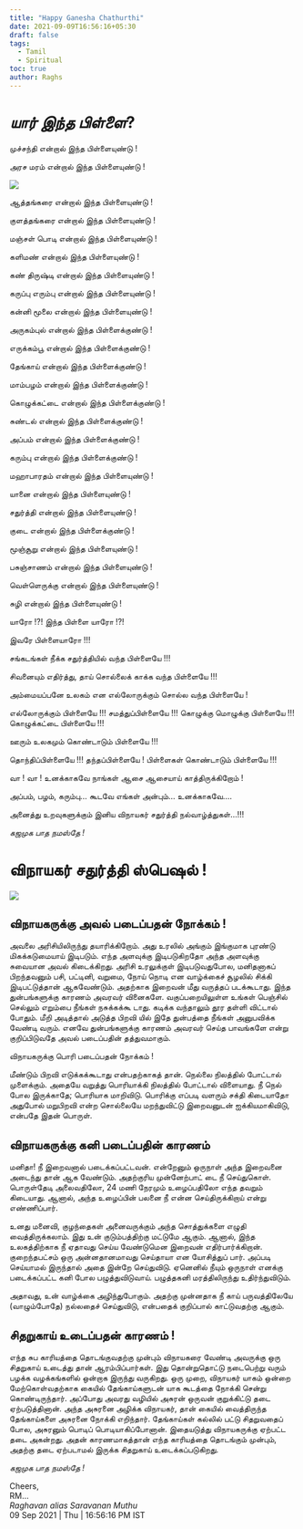 ```yaml
---
title: "Happy Ganesha Chathurthi"
date: 2021-09-09T16:56:16+05:30
draft: false
tags:
  - Tamil
  - Spiritual
toc: true
author: Raghs
---
```

# *யார் இந்த பிள்ளை*?

முச்சந்தி என்றால்
இந்த பிள்ளையுண்டு !

அரச மரம் என்றால்
இந்த பிள்ளையுண்டு !

<!--more-->

<img src="https://raghsonline.com/spiritual/BeautifulGanesha.jpg"/>

ஆத்தங்கரை என்றால்
இந்த பிள்ளையுண்டு !

குளத்தங்கரை என்றால்
இந்த பிள்ளையுண்டு !

மஞ்சள் பொடி என்றால்
இந்த பிள்ளையுண்டு !

களிமண் என்றால்
இந்த பிள்ளையுண்டு !

கண் திருஷ்டி என்றால்
இந்த பிள்ளையுண்டு !

கருப்பு எரும்பு என்றால்
இந்த பிள்ளையுண்டு !

கன்னி மூலை என்றால்
இந்த பிள்ளையுண்டு !

அருகம்புல் என்றால்
இந்த பிள்ளைக்குண்டு !

எருக்கம்பூ என்றால்
இந்த பிள்ளைக்குண்டு !

தேங்காய் என்றால்
இந்த பிள்ளைக்குண்டு !

மாம்பழம் என்றால்
இந்த பிள்ளைக்குண்டு !

கொழுக்கட்டை என்றால்
இந்த பிள்ளைக்குண்டு !

சுண்டல் என்றால்
இந்த பிள்ளைக்குண்டு !

அப்பம் என்றால்
இந்த பிள்ளைக்குண்டு !

கரும்பு என்றால்
இந்த பிள்ளைக்குண்டு !

மஹாபாரதம் என்றால்
இந்த பிள்ளையுண்டு !

யானை என்றால்
இந்த பிள்ளையுண்டு !

சதுர்த்தி என்றால்
இந்த பிள்ளையுண்டு !

குடை என்றால்
இந்த பிள்ளைக்குண்டு !

மூஞ்சூறு என்றால்
இந்த பிள்ளையுண்டு !

பசுஞ்சாணம் என்றால்
இந்த பிள்ளையுண்டு !

வெள்ளெருக்கு என்றால்
இந்த பிள்ளையுண்டு !

சுழி என்றால்
இந்த பிள்ளையுண்டு !

யாரோ !?!
இந்த பிள்ளை
யாரோ !?!

இவரே பிள்ளையாரோ !!!

சங்கடங்கள் நீக்க
சதுர்த்தியில்
வந்த பிள்ளையே !!!

சிவனையும் எதிர்த்து,
தாய் சொல்லைக் காக்க
வந்த பிள்ளையே !!!

அம்மையப்பனே உலகம்
என எல்லோருக்கும் சொல்ல
வந்த பிள்ளையே !

எல்லோருக்கும் பிள்ளையே !!!
சமத்துப்பிள்ளையே !!!
கொழுக்கு மொழுக்கு பிள்ளையே !!!
கொழுக்கட்டை பிள்ளையே !!!

ஊரும் உலகமும்
கொண்டாடும் பிள்ளையே !!!

தொந்திப்பிள்ளையே !!!
தந்தப்பிள்ளையே !
பிள்ளைகள் கொண்டாடும்
பிள்ளையே !!!

வா !
வா !
உனக்காகவே
நாங்கள்
ஆசை ஆசையாய்
காத்திருக்கிறோம் !

அப்பம், பழம், கரும்பு...
கூடவே எங்கள் அன்பும்...
உனக்காகவே....

அனைத்து உறவுகளுக்கும் இனிய விநாயகர் சதுர்த்தி நல்வாழ்த்துகள்…!!!

*கஜமுக பாத நமஸ்தே !*

# விநாயகர் சதுர்த்தி ஸ்பெஷல் !

<img src="https://raghsonline.com/spiritual/GaneshaChathurthiPics.JPG"/>


## விநாயகருக்கு அவல் படைப்பதன் நோக்கம் !

அவலை அரிசியிலிருந்து தயாரிக்கிறோம். அது உரலில் அங்கும் இங்குமாக புரண்டு மிகக்கடுமையாய் இடிபடும். எந்த அளவுக்கு இடிபடுகிறதோ அந்த அளவுக்கு சுவையான அவல் கிடைக்கிறது. அரிசி உரலுக்குள் இடிபடுவதுபோல, மனிதனாகப் பிறந்தவனும் பசி, பட்டினி, வறுமை, நோய் நொடி என வாழ்க்கைச் சூழலில் சிக்கி இடிபட்டுத்தான் ஆகவேண்டும். அதற்காக இறைவன் மீது வருத்தப் படக்கூடாது. இந்த துன்பங்களுக்கு காரணம் அவரவர் வினைகளே. வகுப்பறையிலுள்ள உங்கள் பெஞ்சில் செல்லும் எறும்பை நீங்கள் நசுக்கக்கூ டாது. கடிக்க வந்தாலும் தூர தள்ளி விட்டால் போதும். மீறி அடித்தால் அடுத்த பிறவி யில் இதே துன்பத்தை நீங்கள் அனுபவிக்க வேண்டி வரும். எனவே துன்பங்களுக்கு காரணம் அவரவர் செய்த பாவங்களே என்று குறிப்பிடுவதே அவல் படைப்பதின் தத்துவமாகும்.

விநாயகருக்கு பொரி படைப்பதன் நோக்கம் !

மீண்டும் பிறவி எடுக்கக்கூடாது என்பதற்காகத் தான். நெல்லை நிலத்தில் போட்டால் முளைக்கும். அதையே வறுத்து பொரியாக்கி நிலத்தில் போட்டால் விளையாது. நீ நெல் போல இருக்காதே; பொரியாக மாறிவிடு. பொரிக்கு எப்படி வளரும் சக்தி கிடையாதோ அதுபோல் மறுபிறவி என்ற சொல்லையே மறந்துவிட்டு இறைவனுடன் ஐக்கியமாகிவிடு, என்பதே இதன் பொருள்.

## விநாயகருக்கு கனி படைப்பதின் காரணம்

மனிதா! நீ இறைவனால் படைக்கப்பட்டவன். என்றேனும் ஒருநாள் அந்த இறைவனை அடைந்து தான் ஆக வேண்டும். அதற்குரிய முன்னேற்பாட் டை நீ செய்துகொள். பொருள்தேடி அலைவதிலோ, 24 மணி நேரமும் உழைப்பதிலோ எந்த தவறும் கிடையாது. ஆனால், அந்த உழைப்பின் பலனை நீ என்ன செய்திருக்கிறாய் என்று எண்ணிப்பார்.

உனது மனைவி, குழந்தைகள் அனைவருக்கும் அந்த சொத்துக்களை எழுதி வைத்திருக்கலாம். இது உன் குடும்பத்திற்கு மட்டுமே ஆகும். ஆனால், இந்த உலகத்திற்காக நீ ஏதாவது செய்ய வேண்டுமென இறைவன் எதிர்பார்க்கிறான். குறைந்தபட்சம் ஒரு அன்னதானமாவது செய்தாயா என யோசித்துப் பார். அப்படி செய்யாமல் இருந்தால் அதை இன்றே செய்துவிடு. ஏனெனில் நீயும் ஒருநாள் எனக்கு படைக்கப்பட்ட கனி போல பழுத்துவிடுவாய். பழுத்தகனி மரத்திலிருந்து உதிர்ந்துவிடும்.

அதாவது, உன் வாழ்க்கை அழிந்துபோகும். அதற்கு முன்னதாக நீ காய் பருவத்திலேயே (வாழும்போதே) நல்லதைச் செய்துவிடு, என்பதைக் குறிப்பால் காட்டுவதற்கு ஆகும்.

## சிதறுகாய் உடைப்பதன் காரணம் !

எந்த சுப காரியத்தை தொடங்குவதற்கு முன்பும் விநாயகரை வேண்டி அவருக்கு ஒரு சிதறுகாய் உடைத்து தான் ஆரம்பிப்பார்கள். இது தொன்றுதொட்டு நடைபெற்று வரும் பழக்க வழக்கங்களில் ஒன்றாக இருந்து வருகிறது.
ஒரு முறை, விநாயகர் யாகம் ஒன்றை மேற்கொள்வதற்காக கையில் தேங்காய்களுடன் யாக கூடத்தை நோக்கி சென்று கொண்டிருந்தார். அப்போது அவரது வழியில் அசுரன் ஒருவன் குறுக்கிட்டு தடை ஏற்படுத்தினான். அந்த அசுரனை அழிக்க விநாயகர், தான் கையில் வைத்திருந்த தேங்காய்களை அசுரனை நோக்கி எறிந்தார்.
தேங்காய்கள் கல்லில் பட்டு சிதறுவதைப் போல, அசுரனும் பொடிப் பொடியாகிப்போனான். இதையடுத்து விநாயகருக்கு ஏற்பட்ட தடை அகன்றது. அதன் காரணமாகத்தான் எந்த காரியத்தை தொடங்கும் முன்பும், அதற்கு தடை ஏற்படாமல் இருக்க சிதறுகாய் உடைக்கப்படுகிறது.

*கஜமுக பாத நமஸ்தே !*

Cheers,\
RM...\
_Raghavan alias Saravanan Muthu_\
09 Sep 2021 | Thu | 16:56:16 PM IST
